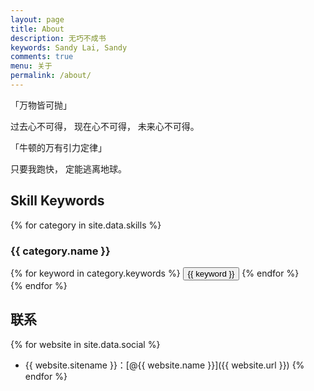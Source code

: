 ```yaml
---
layout: page
title: About
description: 无巧不成书
keywords: Sandy Lai, Sandy
comments: true
menu: 关于
permalink: /about/
---
```


「万物皆可抛」

过去心不可得，
现在心不可得，
未来心不可得。

「牛顿的万有引力定律」

只要我跑快，
定能逃离地球。


## Skill Keywords

{% for category in site.data.skills %}
### {{ category.name }}
<div class="btn-inline">
{% for keyword in category.keywords %}
<button class="btn btn-outline" type="button">{{ keyword }}</button>
{% endfor %}
</div>
{% endfor %}


## 联系

{% for website in site.data.social %}
* {{ website.sitename }}：[@{{ website.name }}]({{ website.url }})
{% endfor %}
